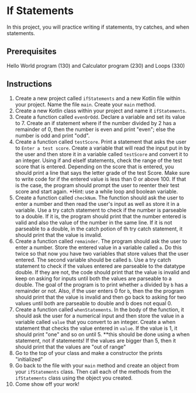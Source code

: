 # If Statements

In this project, you will practice writing if statements, try catches, and when statements.

## Prerequisites

Hello World program (130) and Calculator program (230) and Loops (330)

## Instructions

1. Create a new project called `ifStatements` and a new Kotlin file within your project. Name the file `main`.
Create your `main` method.
1. Create a new Kotlin class within your project and name it `ifStatements`. 
2. Create a function called `evenOrOdd`. Declare a variable and set its value to 7. Create  an if statement where if the number divided by 2 has a remainder of 0, then the number is even and print "even"; else the number is odd and print "odd".  
3. Create a function called `testScore`. Print a statement that asks the user to `Enter a test score`. Create a variable that will read the input put in by the user and then store it in a variable called `testScore` and convert it to an integer. Using if and elseIf statements, check the range of the test score that is entered. Depending on the score that is entered, you should print a line that says the letter grade of the test Score. Make sure to write code for if the entered value is less than 0 or above 100. If that is the case, the program should prompt the user to reenter their test score and start again. *Hint: use a while loop and boolean variable.
4. Create a function called `checkNum`. The function should ask the user to enter a number and then read the user's input as well as store it in a variable. Use a try catch statement to check if the number is parseable to a double. If it is, the program should print that the number entered is valid and also the value of the number in the same line. If it is not parseable to a double, in the catch potion of th try catch statement, it should print that the value is invalid.
5. Create a function called `remainder`. The program should ask the user to enter a number. Store the entered value in a variable called `a`. Do this twice so that now you have two variables that store values that the user entered. The second variable should be called `b`. Use a try catch statement to check if the values entered are parseable to the datatype double. If they are not, the code should print that the value is invalid and keep on asking for inputs until both the values are parseable to a double. The goal of the program is to print whether `a` divided by `b` has a remainder or not. Also, if the user enters 0 for `b`, then the the program should print that the value is invalid and then go back to asking for two values until both are parseable to double and b does not equal 0. 
6. Create a function called `whenStatements`. In the body of the function, it should ask the user for a numerical input and then store the value in a variable called `value` that you convert to an integer. Create a when statement that checks the value entered in `value`. If the value is 1, it should print "one" and so on until 5. **this should be done using a when statement, not if statements! If the values are bigger than 5, then it should print that the values are "out of range"
7. Go to the top of your class and make a constructor the prints "initialized"
8.  Go back to the file with your `main` method and create an object from your `ifStatements` class. Then call each of the methods from the `ifStatements` class using the object you created.
9.  Come show off your work!
